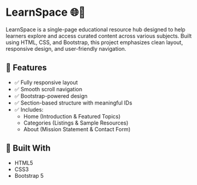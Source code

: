 # LearnSpace 🌐📘

LearnSpace is a single-page educational resource hub designed to help learners explore and access curated content across various subjects. Built using HTML, CSS, and Bootstrap, this project emphasizes clean layout, responsive design, and user-friendly navigation.

## 🚀 Features

- ✅ Fully responsive layout
- ✅ Smooth scroll navigation
- ✅ Bootstrap-powered design
- ✅ Section-based structure with meaningful IDs
- ✅ Includes:
  - Home (Introduction & Featured Topics)
  - Categories (Listings & Sample Resources)
  - About (Mission Statement & Contact Form)

## 🧱 Built With

- HTML5
- CSS3
- Bootstrap 5


